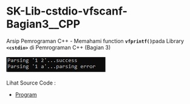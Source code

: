 # SK-Lib-cstdio-vfscanf-Bagian3__CPP
Arsip Pemrograman C++ - Memahami function <code><b>vfprintf()</b></code>pada Library <code><b>&lt;cstdio></b></code> di Pemrograman C++ (Bagian 3)<br><br>
<img src="https://github.com/RizkyKhapidsyah/SK-Lib-cstdio-vfscanf-Bagian3__CPP/blob/master/SK-Lib-cstdio-vfscanf-Bagian3__CPP/x64/result/001.PNG"><br><br>
Lihat Source Code : <br>
- <a href="https://github.com/RizkyKhapidsyah/SK-Lib-cstdio-vfscanf-Bagian3__CPP/blob/master/SK-Lib-cstdio-vfscanf-Bagian3__CPP/Source.cpp">Program</a>
